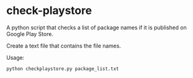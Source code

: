 check-playstore
===============

A python script that checks a list of package names if it is published on Google Play Store.

Create a text file that contains the file names.

Usage:
```
python checkplaystore.py package_list.txt
```
